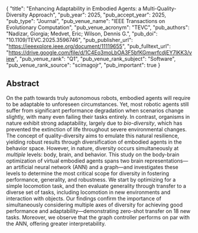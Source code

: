 {
  "title": "Enhancing Adaptability in Embodied Agents: a Multi-Quality-Diversity Approach",
  "pub_year": 2025,
  "pub_accept_year": 2025,
  "pub_type": "Journal",
  "pub_venue_name": "IEEE Transactions on Evolutionary Computation",
  "pub_venue_acronym": "TEVC",
  "pub_authors": "Nadizar, Giorgia; Medvet, Eric; Wilson, Dennis G.",
  "pub_doi": "10.1109/TEVC.2025.3596746",
  "pub_publisher_url": "https://ieeexplore.ieee.org/document/11119655",
  "pub_fulltext_url": "https://drive.google.com/file/d/1C4Eo3moLbOA3F5bfKGmwrfcdjEY7lKK3/view",
  "pub_venue_rank": "Q1",
  "pub_venue_rank_subject": "Software",
  "pub_venue_rank_source": "scimagojr",
  "pub_important": true
}

## Abstract
On the path towards truly autonomous robots, embodied agents will require to be adaptable to unforeseen circumstances. Yet, most robotic agents still suffer from significant performance degradation when scenarios change slightly, with many even failing their tasks entirely. In contrast, organisms in nature exhibit strong adaptability, largely due to *bio-diversity*, which has prevented the extinction of life throughout severe environmental changes. The concept of quality-diversity aims to emulate this natural resilience, yielding robust results through diversification of embodied agents in the behavior space. However, in nature, diversity occurs simultaneously at *multiple* levels: body, brain, and behavior. This study on the body-brain optimization of virtual embodied agents spans two brain representations—an artificial neural network (ANN) and a graph—and investigates these levels to determine the most critical scope for diversity in fostering performance, generality, and robustness. We start by optimizing for a simple locomotion task, and then evaluate generality through transfer to a diverse set of tasks, including locomotion in new environments and interaction with objects. Our findings confirm the importance of simultaneously considering multiple axes of diversity for achieving good performance and adaptability—demonstrating zero-shot transfer on 18 new tasks. Moreover, we observe that the graph controller performs on par with the ANN, offering greater interpretability.
